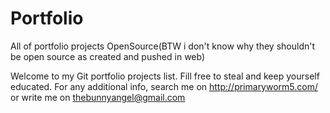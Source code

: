 # Portfolio
All of portfolio projects OpenSource(BTW i don't know why they shouldn't be open source as created and pushed in web)

Welcome to my Git portfolio projects list. Fill free to steal and keep yourself educated.
For any additional info, search me on http://primaryworm5.com/ or write me on thebunnyangel@gmail.com
